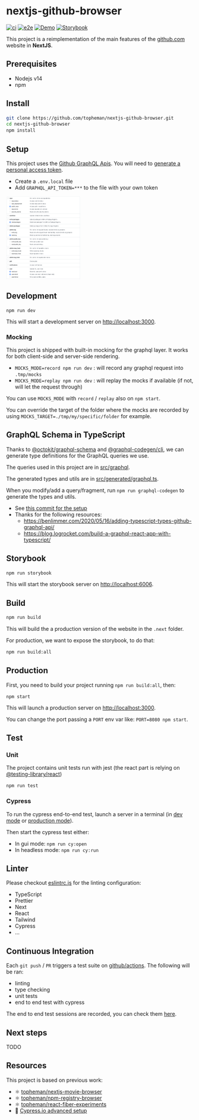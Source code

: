 # nextjs-github-browser

[![ci](https://github.com/topheman/nextjs-github-browser/actions/workflows/ci.yml/badge.svg)](https://github.com/topheman/nextjs-github-browser/actions/workflows/ci.yml)
[![e2e](https://github.com/topheman/nextjs-github-browser/actions/workflows/e2e.yml/badge.svg)](https://github.com/topheman/nextjs-github-browser/actions/workflows/e2e.yml)
[![Demo](https://img.shields.io/badge/demo-online-blue.svg)](http://nextjs-github-browser.vercel.app/)
[![Storybook](https://img.shields.io/badge/storybook-online-ff4785.svg)](https://nextjs-github-browser.vercel.app/explore/storybook/index.html)

This project is a reimplementation of the main features of the [github.com](https://github.com) website in **NextJS**.

## Prerequisites

- Nodejs v14
- npm

## Install

```sh
git clone https://github.com/topheman/nextjs-github-browser.git
cd nextjs-github-browser
npm install
```

## Setup

This project uses the [Github GraphQL Apis](https://docs.github.com/en/graphql). You will need to [generate a personal access token](https://docs.github.com/en/authentication/keeping-your-account-and-data-secure/creating-a-personal-access-token).

- Create a `.env.local` file
- Add `GRAPHQL_API_TOKEN=***` to the file with your own token

<a href="./public/create-a-github-token.png" title="Create a token"><img src="./public/create-a-github-token.png" alt="Create a token" width="200"></a>

## Development

```shell
npm run dev
```

This will start a development server on [http://localhost:3000](http://localhost:3000).

### Mocking

This project is shipped with built-in mocking for the graphql layer. It works for both client-side and server-side rendering.

- `MOCKS_MODE=record npm run dev` : will record any graphql request into `.tmp/mocks`
- `MOCKS_MODE=replay npm run dev` : will replay the mocks if available (if not, will let the request through)

You can use `MOCKS_MODE` with `record` / `replay` also on `npm start`.

You can override the target of the folder where the mocks are recorded by using `MOCKS_TARGET=./tmp/my/specific/folder` for example.

## GraphQL Schema in TypeScript

Thanks to [@octokit/graphql-schema](https://github.com/octokit/graphql-schema) and [@graphql-codegen/cli](https://www.graphql-code-generator.com), we can generate type definitions for the GraphQL queries we use.

The queries used in this project are in [src/graphql](./src/graphql).

The generated types and utils are in [src/generated/graphql.ts](./src/generated/graphql.ts).

When you modify/add a query/fragment, run `npm run graphql-codegen` to generate the types and utils.

- See [this commit for the setup](https://github.com/topheman/nextjs-github-browser/commit/4921b6b026fc34b7daeecce77858c035d619ec52)
- Thanks for the following resources:
  - https://benlimmer.com/2020/05/16/adding-typescript-types-github-graphql-api/
  - https://blog.logrocket.com/build-a-graphql-react-app-with-typescript/

## Storybook

```sh
npm run storybook
```

This will start the storybook server on [http://localhost:6006](http://localhost:6006).

## Build

```sh
npm run build
```

This will build the a production version of the website in the `.next` folder.

For production, we want to expose the storybook, to do that:

```sh
npm run build:all
```

## Production

First, you need to build your project running `npm run build:all`, then:

```shell
npm start
```

This will launch a production server on [http://localhost:3000](http://localhost:3000).

You can change the port passing a `PORT` env var like: `PORT=8080 npm start`.

## Test

### Unit

The project contains unit tests run with jest (the react part is relying on [@testing-library/react](https://testing-library.com/docs/react-testing-library/intro/))

```sh
npm run test
```

### Cypress

To run the cypress end-to-end test, launch a server in a terminal (in [dev mode](#development) or [production mode](#production)).

Then start the cypress test either:

- In gui mode: `npm run cy:open`
- In headless mode: `npm run cy:run`

## Linter

Please checkout [eslintrc.js](./.eslintrc.js) for the linting configuration:

- TypeScript
- Prettier
- Next
- React
- Tailwind
- Cypress
- ...

## Continuous Integration

Each `git push` / `PR` triggers a test suite on [github/actions](https://github.com/topheman/nextjs-github-browser/actions). The following will be ran:

- linting
- type checking
- unit tests
- end to end test with cypress

The end to end test sessions are recorded, you can check them [here](https://dashboard.cypress.io/projects/6ihjj6/runs).

## Next steps

TODO

## Resources

This project is based on previous work:

- ⚛️ [topheman/nextjs-movie-browser](https://github.com/topheman/nextjs-movie-browser)
- ⚛️ [topheman/npm-registry-browser](https://github.com/topheman/npm-registry-browser)
- ️⚛️ [topheman/react-fiber-experiments](https://github.com/topheman/react-fiber-experiments)
- 📝 [Cypress.io advanced setup](http://dev.topheman.com/cypress-io-advanced-setup/)
